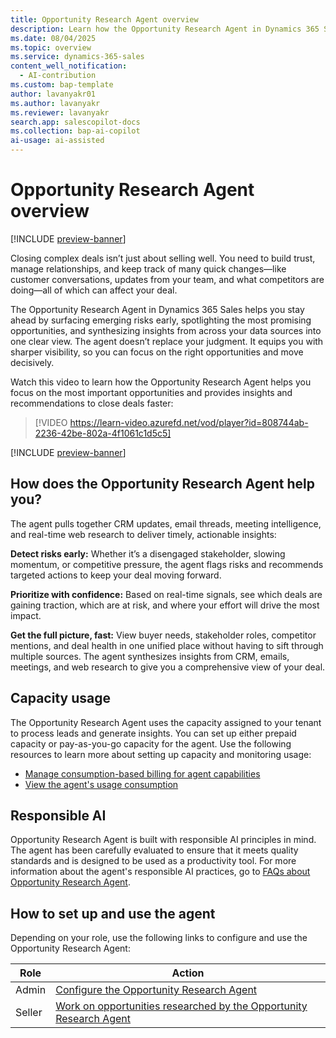 ```yaml
---
title: Opportunity Research Agent overview
description: Learn how the Opportunity Research Agent in Dynamics 365 Sales helps sales professionals by providing insights and recommendations for the deals they are working on.
ms.date: 08/04/2025
ms.topic: overview
ms.service: dynamics-365-sales
content_well_notification:
  - AI-contribution
ms.custom: bap-template
author: lavanyakr01
ms.author: lavanyakr
ms.reviewer: lavanyakr
search.app: salescopilot-docs
ms.collection: bap-ai-copilot
ai-usage: ai-assisted
---
```


# Opportunity Research Agent overview

[!INCLUDE [preview-banner](~/../shared-content/shared/preview-includes/preview-banner.md)]

Closing complex deals isn’t just about selling well. You need to build trust, manage relationships, and keep track of many quick changes—like customer conversations, updates from your team, and what competitors are doing—all of which can affect your deal.

The Opportunity Research Agent in Dynamics 365 Sales helps you stay ahead by surfacing emerging risks early, spotlighting the most promising opportunities, and synthesizing insights from across your data sources into one clear view. The agent doesn’t replace your judgment. It equips you with sharper visibility, so you can focus on the right opportunities and move decisively.

Watch this video to learn how the Opportunity Research Agent helps you focus on the most important opportunities and provides insights and recommendations to close deals faster:

> [!VIDEO https://learn-video.azurefd.net/vod/player?id=808744ab-2236-42be-802a-4f1061c1d5c5]

[!INCLUDE [preview-banner](~/../shared-content/shared/preview-includes/preview-note-d365.md)]


## How does the Opportunity Research Agent help you?

The agent pulls together CRM updates, email threads, meeting intelligence, and real-time web research to deliver timely, actionable insights:

**Detect risks early:** Whether it’s a disengaged stakeholder, slowing momentum, or competitive pressure, the agent flags risks and recommends targeted actions to keep your deal moving forward.  

**Prioritize with confidence:** Based on real-time signals, see which deals are gaining traction, which are at risk, and where your effort will drive the most impact.  

**Get the full picture, fast:** View buyer needs, stakeholder roles, competitor mentions, and deal health in one unified place without having to sift through multiple sources. The agent synthesizes insights from CRM, emails, meetings, and web research to give you a comprehensive view of your deal.  

## Capacity usage

The Opportunity Research Agent uses the capacity assigned to your tenant to process leads and generate insights. You can set up either prepaid capacity or pay-as-you-go capacity for the agent. Use the following resources to learn more about setting up capacity and monitoring usage:

- [Manage consumption-based billing for agent capabilities](copilot-consumption-based-billing.md)
- [View the agent's usage consumption](configure-sales-qualification-agent.md#view-the-agents-usage-consumption)

## Responsible AI

Opportunity Research Agent is built with responsible AI principles in mind. The agent has been carefully evaluated to ensure that it meets quality standards and is designed to be used as a productivity tool. For more information about the agent's responsible AI practices, go to [FAQs about Opportunity Research Agent](faqs-about-opportunity-research.md).

## How to set up and use the agent

Depending on your role, use the following links to configure and use the Opportunity Research Agent:

| Role | Action |
|------|--------|
| Admin | [Configure the Opportunity Research Agent](configure-opportunity-research-agent.md) |
| Seller | [Work on opportunities researched by the Opportunity Research Agent](use-opportunity-research-agent.md) |